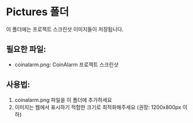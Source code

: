 # Pictures 폴더

이 폴더에는 프로젝트 스크린샷 이미지들이 저장됩니다.

## 필요한 파일:
- coinalarm.png: CoinAlarm 프로젝트 스크린샷

## 사용법:
1. coinalarm.png 파일을 이 폴더에 추가하세요
2. 이미지는 웹에서 표시하기 적합한 크기로 최적화해주세요 (권장: 1200x800px 이하)
